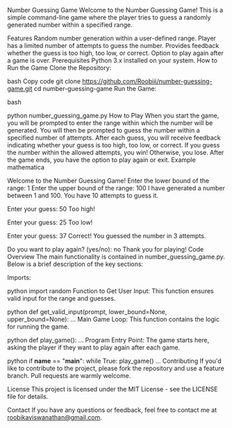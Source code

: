 Number Guessing Game
Welcome to the Number Guessing Game! This is a simple command-line game where the player tries to guess a randomly generated number within a specified range.

Features
Random number generation within a user-defined range.
Player has a limited number of attempts to guess the number.
Provides feedback whether the guess is too high, too low, or correct.
Option to play again after a game is over.
Prerequisites
Python 3.x installed on your system.
How to Run the Game
Clone the Repository:

bash
Copy code
git clone https://github.com/Roobiii/number-guessing-game.git
cd number-guessing-game
Run the Game:

bash

python number_guessing_game.py
How to Play
When you start the game, you will be prompted to enter the range within which the number will be generated.
You will then be prompted to guess the number within a specified number of attempts.
After each guess, you will receive feedback indicating whether your guess is too high, too low, or correct.
If you guess the number within the allowed attempts, you win! Otherwise, you lose.
After the game ends, you have the option to play again or exit.
Example
mathematica

Welcome to the Number Guessing Game!
Enter the lower bound of the range: 1
Enter the upper bound of the range: 100
I have generated a number between 1 and 100. You have 10 attempts to guess it.

Enter your guess: 50
Too high!

Enter your guess: 25
Too low!

Enter your guess: 37
Correct! You guessed the number in 3 attempts.

Do you want to play again? (yes/no): no
Thank you for playing!
Code Overview
The main functionality is contained in number_guessing_game.py. Below is a brief description of the key sections:

Imports:

python
import random
Function to Get User Input:
This function ensures valid input for the range and guesses.

python
def get_valid_input(prompt, lower_bound=None, upper_bound=None):
    ...
Main Game Loop:
This function contains the logic for running the game.

python
def play_game():
    ...
Program Entry Point:
The game starts here, asking the player if they want to play again after each game.

python
if __name__ == "__main__":
    while True:
        play_game()
        ...
Contributing
If you'd like to contribute to the project, please fork the repository and use a feature branch. Pull requests are warmly welcome.

License
This project is licensed under the MIT License - see the LICENSE file for details.

Contact
If you have any questions or feedback, feel free to contact me at roobikaviswanathan@gmail.com.
